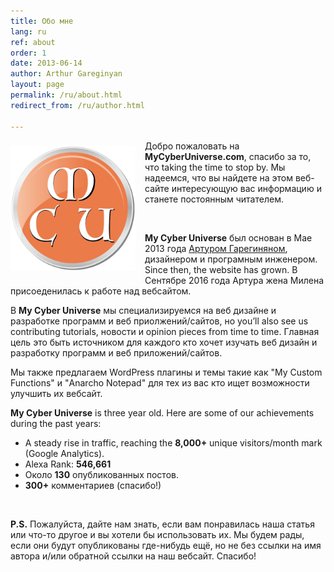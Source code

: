 ```yaml
---
title: Обо мне
lang: ru
ref: about
order: 1
date: 2013-06-14
author: Arthur Gareginyan
layout: page
permalink: /ru/about.html
redirect_from: /ru/author.html

---
```


<img src="/images/MCU-logo.png" alt="My Cyber Universe" width="200" class="website-logo" />
<style>
img.website-logo {
	float: left;
	margin-top: 8px;
	margin-right: 15px;
	margin-bottom: 15px;
	//border: 3px solid grey;
	border: none;
}
</style>

Добро пожаловать на **MyCyberUniverse.com**, спасибо за то, что taking the time to stop by. Мы надеемся, что вы найдете на этом веб-сайте интересующую вас информацию и станете постоянным читателем.

<br>

**My Cyber Universe** был основан в Мае 2013 года [Артуром Гарегиняном](http://www.arthurgareginyan.com), дизайнером и програмным инженером. Since then, the website has grown. В Сентябре 2016 года Артура жена Милена присоеденилась к работе над вебсайтом.

В **My Cyber Universe** мы специализируемся на веб дизайне и разработке программ и веб приолжений/сайтов, но you’ll also see us contributing tutorials, новости и opinion pieces from time to time. Главная цель это быть источником для каждого кто хочет изучать веб дизайн и разработку программ и веб приложений/сайтов. 

Мы также предлагаем WordPress плагины и темы такие как "My Custom Functions" и "Anarcho Notepad" для тех из вас кто ищет возможности улучшить их вебсайт.

**My Cyber Universe** is three year old. Here are some of our achievements during the past years:

* A steady rise in traffic, reaching the **8,000+** unique visitors/month mark (Google Analytics).
* Alexa Rank: **546,661**
* Около **130** опубликованных постов.
* **300+** комментариев (спасибо!)

<br>

**P.S.**
Пожалуйста, дайте нам знать, если вам понравилась наша статья или что-то другое и вы хотели бы использовать их. Мы будем рады, если они будут опубликованы где-нибудь ещё, но не без ссылки на имя автора и/или обратной ссылки на наш вебсайт. Спасибо!


